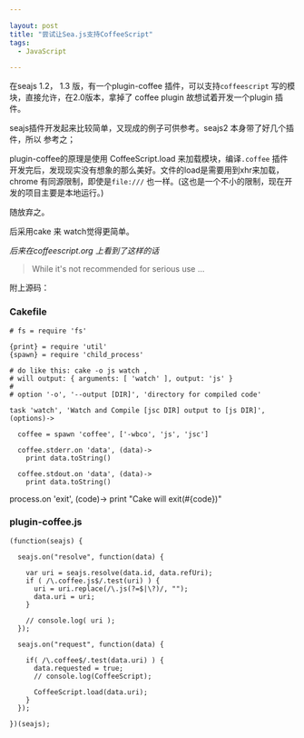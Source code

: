 ```yaml
---

layout: post
title: "尝试让Sea.js支持CoffeeScript"
tags:
  - JavaScript

---
```


在seajs 1.2， 1.3 版，有一个plugin-coffee 插件，可以支持`coffeescript`
写的模块，直接允许，在2.0版本，拿掉了 coffee plugin 故想试着开发一个plugin 插件。

seajs插件开发起来比较简单，又现成的例子可供参考。seajs2 本身带了好几个插件，所以
参考之；

plugin-coffee的原理是使用 CoffeeScript.load 来加载模块，编译`.coffee` 
插件开发完后，发现现实没有想象的那么美好。文件的load是需要用到xhr来加载，chrome
有同源限制，即使是`file:///` 也一样。(这也是一个不小的限制，现在开发的项目主要是本地运行。)

随放弃之。

后采用cake 来 watch觉得更简单。

_后来在coffeescript.org 上看到了这样的话_

> While it's not recommended for serious use …




附上源码：

### Cakefile
	
	# fs = require 'fs'
	
	{print} = require 'util'
	{spawn} = require 'child_process'
	
	# do like this: cake -o js watch ,
	# will output: { arguments: [ 'watch' ], output: 'js' }
	#
	# option '-o', '--output [DIR]', 'directory for compiled code'
	
	task 'watch', 'Watch and Compile [jsc DIR] output to [js DIR]', (options)->
	
	  coffee = spawn 'coffee', ['-wbco', 'js', 'jsc']
	
	  coffee.stderr.on 'data', (data)->
	    print data.toString()
	
	  coffee.stdout.on 'data', (data)->
	    print data.toString()

  process.on 'exit', (code)->
    print "Cake will exit(#{code})"

### plugin-coffee.js

	(function(seajs) {
	
	  seajs.on("resolve", function(data) {
	
	    var uri = seajs.resolve(data.id, data.refUri);
	    if ( /\.coffee.js$/.test(uri) ) {
	      uri = uri.replace(/\.js(?=$|\?)/, "");
	      data.uri = uri;
	    }
	
	    // console.log( uri );
	  });
	
	  seajs.on("request", function(data) {
	
	    if( /\.coffee$/.test(data.uri) ) {
	      data.requested = true;
	      // console.log(CoffeeScript);
	
	      CoffeeScript.load(data.uri);
	    }
	  });
	
	})(seajs);

